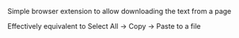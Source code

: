 Simple browser extension to allow downloading the text from a page

Effectively equivalent to Select All -> Copy -> Paste to a file
